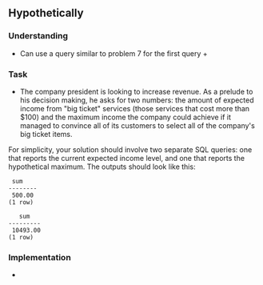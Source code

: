 ## Hypothetically

### Understanding
- Can use a query similar to problem 7 for the first query
  + 

### Task
- The company president is looking to increase revenue. As a prelude to his decision making, he asks for two numbers: the amount of expected income from "big ticket" services (those services that cost more than $100) and the maximum income the company could achieve if it managed to convince all of its customers to select all of the company's big ticket items.

For simplicity, your solution should involve two separate SQL queries: one that reports the current expected income level, and one that reports the hypothetical maximum. The outputs should look like this:

```
 sum
--------
 500.00
(1 row)
```
```
   sum
---------
 10493.00
(1 row)
```

### Implementation
- 
